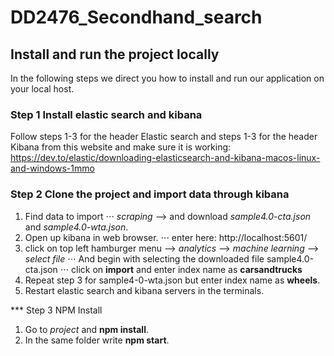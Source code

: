 # DD2476_Secondhand_search

## Install and run the project locally
In the following steps we direct you how to install and run our application on your local host. 

### Step 1 Install elastic search and kibana 
Follow steps 1-3 for the header Elastic search and steps 1-3 for the header Kibana from this website and make sure it is working: https://dev.to/elastic/downloading-elasticsearch-and-kibana-macos-linux-and-windows-1mmo 

### Step 2 Clone the project and import data through kibana

1. Find data to import
⋅⋅⋅ *scraping* --> and download *sample4.0-cta.json* and *sample4.0-wta.json*. 
2. Open up kibana in web browser. 
⋅⋅⋅ enter here: http://localhost:5601/ 
3. click on top left hamburger menu --> *analytics* --> *machine learning* --> *select file* 
⋅⋅⋅ And begin with selecting the downloaded file sample4.0-cta.json 
⋅⋅⋅ click on **import** and enter index name as **carsandtrucks**
4. Repeat step 3 for sample4-0-wta.json but enter index name as **wheels**. 
5. Restart elastic search and kibana servers in the terminals. 

*** Step 3 NPM Install
1. Go to *project* and **npm install**. 
2. In the same folder write **npm start**. 

